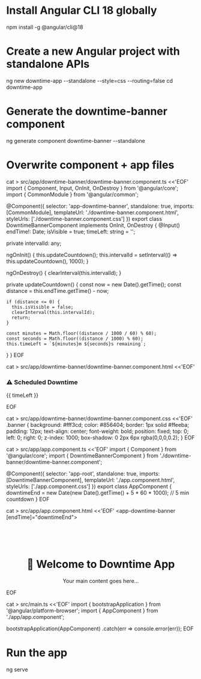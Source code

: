 # Install Angular CLI 18 globally
npm install -g @angular/cli@18

# Create a new Angular project with standalone APIs
ng new downtime-app --standalone --style=css --routing=false
cd downtime-app

# Generate the downtime-banner component
ng generate component downtime-banner --standalone

# Overwrite component + app files
cat > src/app/downtime-banner/downtime-banner.component.ts <<'EOF'
import { Component, Input, OnInit, OnDestroy } from '@angular/core';
import { CommonModule } from '@angular/common';

@Component({
  selector: 'app-downtime-banner',
  standalone: true,
  imports: [CommonModule],
  templateUrl: './downtime-banner.component.html',
  styleUrls: ['./downtime-banner.component.css']
})
export class DowntimeBannerComponent implements OnInit, OnDestroy {
  @Input() endTime!: Date;
  isVisible = true;
  timeLeft: string = '';

  private intervalId: any;

  ngOnInit() {
    this.updateCountdown();
    this.intervalId = setInterval(() => this.updateCountdown(), 1000);
  }

  ngOnDestroy() {
    clearInterval(this.intervalId);
  }

  private updateCountdown() {
    const now = new Date().getTime();
    const distance = this.endTime.getTime() - now;

    if (distance <= 0) {
      this.isVisible = false;
      clearInterval(this.intervalId);
      return;
    }

    const minutes = Math.floor((distance / 1000 / 60) % 60);
    const seconds = Math.floor((distance / 1000) % 60);
    this.timeLeft = `${minutes}m ${seconds}s remaining`;
  }
}
EOF

cat > src/app/downtime-banner/downtime-banner.component.html <<'EOF'
<div *ngIf="isVisible" class="banner">
  <h3>⚠️ Scheduled Downtime</h3>
  <p>{{ timeLeft }}</p>
</div>
EOF

cat > src/app/downtime-banner/downtime-banner.component.css <<'EOF'
.banner {
  background: #fff3cd;
  color: #856404;
  border: 1px solid #ffeeba;
  padding: 12px;
  text-align: center;
  font-weight: bold;
  position: fixed;
  top: 0; left: 0; right: 0;
  z-index: 1000;
  box-shadow: 0 2px 6px rgba(0,0,0,0.2);
}
EOF

cat > src/app/app.component.ts <<'EOF'
import { Component } from '@angular/core';
import { DowntimeBannerComponent } from './downtime-banner/downtime-banner.component';

@Component({
  selector: 'app-root',
  standalone: true,
  imports: [DowntimeBannerComponent],
  templateUrl: './app.component.html',
  styleUrls: ['./app.component.css']
})
export class AppComponent {
  downtimeEnd = new Date(new Date().getTime() + 5 * 60 * 1000); // 5 min countdown
}
EOF

cat > src/app/app.component.html <<'EOF'
<app-downtime-banner [endTime]="downtimeEnd"></app-downtime-banner>

<div style="margin-top:100px; text-align:center;">
  <h1>🚀 Welcome to Downtime App</h1>
  <p>Your main content goes here...</p>
</div>
EOF

cat > src/main.ts <<'EOF'
import { bootstrapApplication } from '@angular/platform-browser';
import { AppComponent } from './app/app.component';

bootstrapApplication(AppComponent)
  .catch(err => console.error(err));
EOF

# Run the app
ng serve
